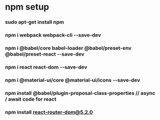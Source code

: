 # npm setup

### sudo apt-get install npm

### npm i webpack webpack-cli --save-dev

### npm i @babel/core babel-loader @babel/preset-env @babel/preset-react --save-dev

### npm i react react-dom --save-dev

### npm i @material-ui/core @material-ui/icons --save-dev

### npm install @babel/plugin-proposal-class-properties // async / await code for react

### npm install react-router-dom@5.2.0